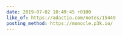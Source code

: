 ```yaml
---
date: 2019-07-02 10:49:45 +0100
like_of: https://adactio.com/notes/15449
posting_method: https://monocle.p3k.io/
---
```

